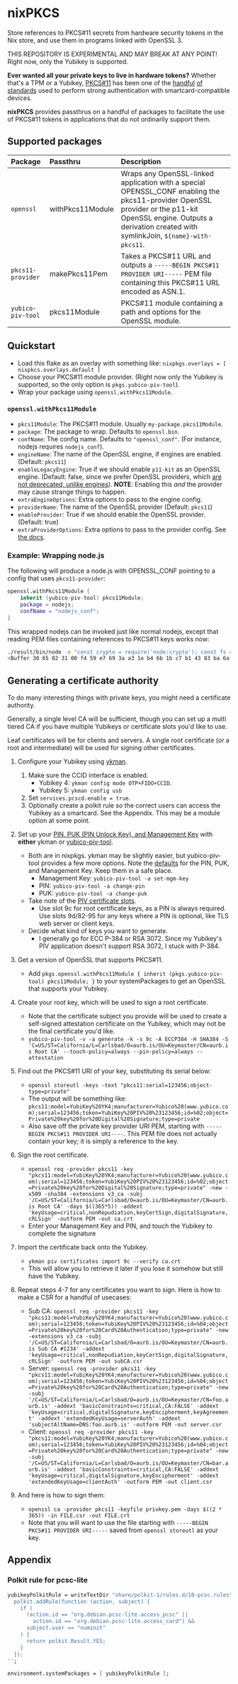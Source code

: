 # nixPKCS

Store references to PKCS#11 secrets from hardware security tokens in the Nix store, and use them in programs linked with OpenSSL 3.

THIS REPOSITORY IS EXPERIMENTAL AND MAY BREAK AT ANY POINT! Right now, only the Yubikey is supported.

**Ever wanted all your private keys to live in hardware tokens?** Whether that's a TPM or a Yubikey, [PKCS#11](http://docs.oasis-open.org/pkcs11/pkcs11-base/v2.40/os/pkcs11-base-v2.40-os.html)
has been one of the [handful](https://developers.yubico.com/PGP/) [of](https://developers.yubico.com/PIV/) [standards](https://developers.yubico.com/WebAuthn/) used to perform
strong authentication with smartcard-compatible devices.

**nixPKCS** provides passthrus on a handful of packages to facilitate the use of PKCS#11 tokens in applications that do not ordinarily support them.

## Supported packages

|Package|Passthru|Description|
|:------|:-------|:----------|
|`openssl`|withPkcs11Module|Wraps any OpenSSL-linked application with a special OPENSSL_CONF enabling the pkcs11-provider OpenSSL provider or the p11-kit OpenSSL engine. Outputs a derivation created with symlinkJoin, `${name}-with-pkcs11`.|
|`pkcs11-provider`|makePkcs11Pem|Takes a PKCS#11 URL and outputs a `-----BEGIN PKCS#11 PROVIDER URI-----` PEM file containing this PKCS#11 URL encoded as ASN.1.|
|`yubico-piv-tool`|pkcs11Module|PKCS#11 module containing a path and options for the OpenSSL module.|

## Quickstart

- Load this flake as an overlay with something like: `nixpkgs.overlays = [ nixpkcs.overlays.default ]`
- Choose your PKCS#11 module provider. (Right now only the Yubikey is supported, so the only option is `pkgs.yubico-piv-tool`).
- Wrap your package using `openssl.withPkcs11Module`.

### `openssl.withPkcs11Module`

- `pkcs11Module`: The PKCS#11 module. Usually `my-package.pkcs11Module`.
- `package`: The package to wrap. Defaults to `openssl.bin`.
- `confName`: The config name. Defaults to `"openssl_conf"`. (For instance, nodejs requires `nodejs_conf`).
- `engineName`: The name of the OpenSSL engine, if engines are enabled. (Default: `pkcs11`)
- `enableLegacyEngine`: True if we should enable `p11-kit` as an OpenSSL engine. (Default: false, since we prefer OpenSSL providers, which [are not deprecated, unlike engines](https://github.com/openssl/openssl/blob/master/README-ENGINES.md#deprecation-note)). **NOTE**: Enabling this _and_ the provider may cause strange things to happen.
- `extraEngineOptions`: Extra options to pass to the engine config.
- `providerName`: The name of the OpenSSL provider (Default: `pkcs11`)
- `enableProvider`: True if we should enable the OpenSSL provider. (Default: true)
- `extraProviderOptions`: Extra options to pass to the provider config. See [the docs](https://github.com/latchset/pkcs11-provider/blob/main/docs/provider-pkcs11.7.md#configuration).

### Example: Wrapping node.js

The following will produce a node.js with OPENSSL_CONF pointing to a config that uses `pkcs11-provider`:

```nix
openssl.withPkcs11Module {
    inherit (yubico-piv-tool) pkcs11Module;
    package = nodejs;
    confName = "nodejs_conf";
}
```

This wrapped nodejs can be invoked just like normal nodejs, except that reading PEM files containing references to PKCS#11 keys works now:

```bash
./result/bin/node -e "const crypto = require('node:crypto'); const fs = require('node:fs'); const privkey = crypto.createPrivateKey(fs.readFileSync('provider.pem').toString('ascii')); const sign = crypto.createSign('SHA256'); sign.update('hello, node'); sign.end(); console.log(sign.sign(privkey));"
<Buffer 30 65 02 31 00 f4 59 e7 69 3a a3 1e b4 6b 1b c7 b1 43 83 ba 6a 09 17 87 93 3b ee 5c 23 bf 48 c3 34 1d c9 f2 77 8f 40 a6 af 5d b4 10 fe 4e 5e 12 64 e2 ... 53 more bytes>
```

## Generating a certificate authority

To do many interesting things with private keys, you might need a certificate authority.

Generally, a single level CA will be sufficient, though you can set up a multi tiered CA if you have multiple Yubikeys or certificate slots you'd like to use.

Leaf certificates will be for clients and servers. A single root certificate (or a root and intermediate) will be used for signing other certificates.

1. Configure your Yubikey using [ykman](https://search.nixos.org/packages?channel=unstable&from=0&size=50&sort=relevance&type=packages&query=yubikey-manager).
    1. Make sure the CCID interface is enabled.
        - Yubikey 4: `ykman config mode OTP+FIDO+CCID`.
        - Yubikey 5: `ykman config usb`
    2. Set `services.pcscd.enable = true`.
    3. Optionally create a polkit rule so the correct users can access the Yubikey as a smartcard. See the Appendix. This may be a module option at some point.

2. Set up your [PIN, PUK (PIN Unlock Key), and Management Key](https://developers.yubico.com/PIV/Introduction/Admin_access.html) with **either** ykman or [yubico-piv-tool](https://search.nixos.org/packages?channel=unstable&from=0&size=50&sort=relevance&type=packages&query=yubico-piv-tool).
    - Both are in nixpkgs. ykman may be slightly easier, but yubico-piv-tool provides a few more options. Note the [defaults](https://developers.yubico.com/PIV/Introduction/Admin_access.html) for the PIN, PUK, and Management Key. Keep them in a safe place.
        - Management Key: `yubico-piv-tool -a set-mgm-key`
        - PIN: `yubico-piv-tool -a change-pin`
        - PUK: `yubico-piv-tool -a change-puk`
    - Take note of the [PIV certificate slots](https://developers.yubico.com/PIV/Introduction/Certificate_slots.html).
        - Use slot 9c for root certificate keys, as a PIN is always required. Use slots 9d/82-95 for any keys where a PIN is optional, like TLS web server or client keys.
    - Decide what kind of keys you want to generate.
        - I generally go for ECC P-384 or RSA 3072. Since my Yubikey's PIV application doesn't support RSA 3072, I stuck with P-384.

3. Get a version of OpenSSL that supports PKCS#11.
    - Add `pkgs.openssl.withPkcs11Module { inherit (pkgs.yubico-piv-tool) pkcs11Module; }` to your systemPackages to get an OpenSSL that supports your Yubikey.

4. Create your root key, which will be used to sign a root certificate.
    - Note that the certificate subject you provide will be used to create a self-signed attestation certificate on the Yubikey, which may not be the final certificate you'd like.
    - `yubico-piv-tool -v -a generate -k -s 9c -A ECCP384 -H SHA384 -S 'C=US/ST=California/L=Carlsbad/O=aurb.is/OU=Keymaster/CN=aurb.is Root CA' --touch-policy=always --pin-policy=always --attestation`

5. Find out the PKCS#11 URI of your key, substituting its serial below:
    - `openssl storeutl -keys -text "pkcs11:serial=123456;object-type=private"`
    - The output will be something like: `pkcs11:model=YubiKey%20YK4;manufacturer=Yubico%20(www.yubico.com);serial=123456;token=YubiKey%20PIV%20%23123456;id=%02;object=Private%20key%20for%20Digital%20Signature;type=private`
    - Also save off the private key provider URI PEM, starting with `-----BEGIN PKCS#11 PROVIDER URI----`. This PEM file does not actually contain your key; it is simply a reference to the key.

6. Sign the root certificate.
    - `openssl req -provider pkcs11 -key "pkcs11:model=YubiKey%20YK4;manufacturer=Yubico%20(www.yubico.com);serial=123456;token=YubiKey%20PIV%20%23123456;id=%02;object=Private%20key%20for%20Digital%20Signature;type=private" -new -x509 -sha384 -extensions v3_ca -subj '/C=US/ST=California/L=Carlsbad/O=aurb.is/OU=Keymaster/CN=aurb.is Root CA' -days $((365*5)) -addext 'keyUsage=critical,nonRepudiation,keyCertSign,digitalSignature,cRLSign' -outform PEM -out ca.crt`
    - Enter your Management Key and PIN, and touch the Yubikey to complete the signature

7. Import the certificate back onto the Yubikey.
    - `ykman piv certificates import 9c --verify ca.crt`
    - This will allow you to retrieve it later if you lose it somehow but still have the Yubikey.

8. Repeat steps 4-7 for any certificates you want to sign. Here is how to make a CSR for a handful of usecases:
    - Sub CA: `openssl req -provider pkcs11 -key "pkcs11:model=YubiKey%20YK4;manufacturer=Yubico%20(www.yubico.com);serial=123456;token=YubiKey%20PIV%20%23123456;id=%04;object=Private%20key%20for%20Card%20Authentication;type=private" -new -extensions v3_ca -subj '/C=US/ST=California/L=Carlsbad/O=aurb.is/OU=Keymaster/CN=aurb.is Sub CA #1234' -addext 'keyUsage=critical,nonRepudiation,keyCertSign,digitalSignature,cRLSign' -outform PEM -out subCA.csr`
    - Server: `openssl req -provider pkcs11 -key "pkcs11:model=YubiKey%20YK4;manufacturer=Yubico%20(www.yubico.com);serial=123456;token=YubiKey%20PIV%20%23123456;id=%04;object=Private%20key%20for%20Card%20Authentication;type=private" -new -subj '/C=US/ST=California/L=Carlsbad/O=aurb.is/OU=Keymaster/CN=foo.aurb.is' -addext 'basicConstraints=critical,CA:FALSE' -addext 'keyUsage=critical,digitalSignature,keyEncipherment,keyAgreement' -addext 'extendedKeyUsage=serverAuth' -addext 'subjectAltName=DNS:foo.aurb.is' -outform PEM -out server.csr`
    - Client: `openssl req -provider pkcs11 -key "pkcs11:model=YubiKey%20YK4;manufacturer=Yubico%20(www.yubico.com);serial=123456;token=YubiKey%20PIV%20%23123456;id=%04;object=Private%20key%20for%20Card%20Authentication;type=private" -new -subj '/C=US/ST=California/L=Carlsbad/O=aurb.is/OU=Keymaster/CN=bar.aurb.is' -addext 'basicConstraints=critical,CA:FALSE' -addext 'keyUsage=critical,digitalSignature,keyEncipherment' -addext 'extendedKeyUsage=clientAuth' -outform PEM -out client.csr`

9. And here is how to sign them:
    - `openssl ca -provider pkcs11 -keyfile privkey.pem -days $((2 * 365)) -in FILE.csr -out FILE.crt`
    - Note that you will want to use the file starting with `-----BEGIN PKCS#11 PROVIDER URI-----` saved from `openssl storeutl` as your key.

## Appendix

### Polkit rule for pcsc-lite

```nix
yubikeyPolkitRule = writeTextDir "share/polkit-1/rules.d/10-pcsc.rules" ''
  polkit.addRule(function (action, subject) {
    if (
      (action.id == "org.debian.pcsc-lite.access_pcsc" ||
        action.id == "org.debian.pcsc-lite.access_card") &&
      subject.user == "numinit"
    ) {
      return polkit.Result.YES;
    }
  });
'';

environment.systemPackages = [ yubikeyPolkitRule ];
```
